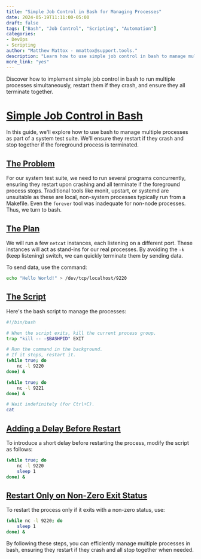 ```yaml
---
title: "Simple Job Control in Bash for Managing Processes"
date: 2024-05-19T11:11:00-05:00
draft: false
tags: ["Bash", "Job Control", "Scripting", "Automation"]
categories:
- DevOps
- Scripting
author: "Matthew Mattox - mmattox@support.tools."
description: "Learn how to use simple job control in bash to manage multiple processes, restart them if they crash, and ensure they all stop together."
more_link: "yes"
---
```


Discover how to implement simple job control in bash to run multiple processes simultaneously, restart them if they crash, and ensure they all terminate together.

<!--more-->

# [Simple Job Control in Bash](#simple-job-control-in-bash)

In this guide, we'll explore how to use bash to manage multiple processes as part of a system test suite. We'll ensure they restart if they crash and stop together if the foreground process is terminated.

## [The Problem](#the-problem)

For our system test suite, we need to run several programs concurrently, ensuring they restart upon crashing and all terminate if the foreground process stops. Traditional tools like monit, upstart, or systemd are unsuitable as these are local, non-system processes typically run from a Makefile. Even the `forever` tool was inadequate for non-node processes. Thus, we turn to bash.

## [The Plan](#the-plan)

We will run a few `netcat` instances, each listening on a different port. These instances will act as stand-ins for our real processes. By avoiding the `-k` (keep listening) switch, we can quickly terminate them by sending data.

To send data, use the command:

```bash
echo "Hello World!" > /dev/tcp/localhost/9220
```

## [The Script](#the-script)

Here's the bash script to manage the processes:

```bash
#!/bin/bash

# When the script exits, kill the current process group.
trap "kill -- -$BASHPID" EXIT

# Run the command in the background.
# If it stops, restart it.
(while true; do
    nc -l 9220
done) &

(while true; do
    nc -l 9221
done) &

# Wait indefinitely (for Ctrl+C).
cat
```

## [Adding a Delay Before Restart](#adding-a-delay-before-restart)

To introduce a short delay before restarting the process, modify the script as follows:

```bash
(while true; do
    nc -l 9220
    sleep 1
done) &
```

## [Restart Only on Non-Zero Exit Status](#restart-only-on-non-zero-exit-status)

To restart the process only if it exits with a non-zero status, use:

```bash
(while nc -l 9220; do
    sleep 1
done) &
```

By following these steps, you can efficiently manage multiple processes in bash, ensuring they restart if they crash and all stop together when needed.
